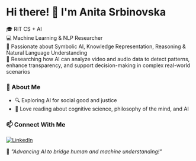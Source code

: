 # Hi there! 👋 I'm Anita Srbinovska

🎓 RIT CS + AI  </br>
💻 Machine Learning & NLP Researcher </br>
🔬 Passionate about Symbolic AI, Knowledge Representation, Reasoning & Natural Language Understanding </br>
📜 Researching how AI can analyze video and audio data to detect patterns, enhance transparency, and support decision-making in complex real-world scenarios

### 🌟 About Me
- 🔍 Exploring AI for social good and justice
- 📖 Love reading about cognitive science, philosophy of the mind, and AI

### 📫 Connect With Me
[![LinkedIn](https://img.shields.io/badge/LinkedIn-0A66C2?style=flat&logo=linkedin&logoColor=white)](https://www.linkedin.com/in/anita-srbinovska-a24836249/)

🚀 *"Advancing AI to bridge human and machine understanding!"*
